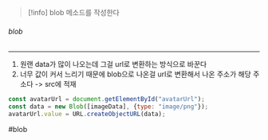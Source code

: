 
> [!info]  blob 메소드를 작성한다


###### blob
---
1. 원랜 data가 많이 나오는데 그걸 url로 변환하는 방식으로 바꾼다
2. 너무 값이 커서 느리기 때문에 blob으로 나온걸 url로 변환해서 나온 주소가 해당 주소다 -> src에 적재

```js
const avatarUrl = document.getElementById("avatarUrl");
const data = new Blob([imageData], {type: "image/png"});
avatarUrl.value = URL.createObjectURL(data);
```


#blob
